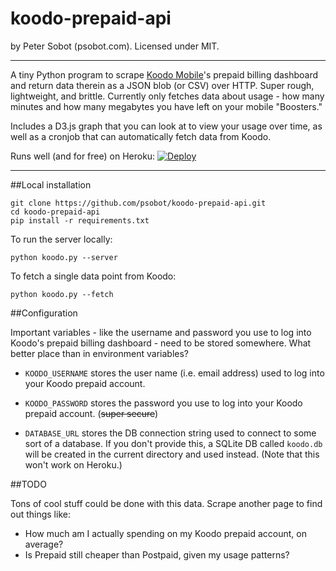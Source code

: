 # koodo-prepaid-api

by Peter Sobot (psobot.com). Licensed under MIT.

---

A tiny Python program to scrape [Koodo Mobile](http://koodomobile.com)'s
prepaid billing dashboard and return data therein as a JSON blob (or CSV) over
HTTP. Super rough, lightweight, and brittle. Currently only fetches data about
usage - how many minutes and how many megabytes you have left on your mobile
"Boosters."

Includes a D3.js graph that you can look at to view your usage over time, as
well as a cronjob that can automatically fetch data from Koodo.

Runs well (and for free) on Heroku:
[![Deploy](https://www.herokucdn.com/deploy/button.png)](https://heroku.com/deploy)

---

##Local installation

    git clone https://github.com/psobot/koodo-prepaid-api.git
    cd koodo-prepaid-api
    pip install -r requirements.txt

To run the server locally:

    python koodo.py --server

To fetch a single data point from Koodo:

    python koodo.py --fetch

##Configuration

Important variables - like the username and password you use to log into
Koodo's prepaid billing dashboard - need to be stored somewhere. What better
place than in environment variables?

  - `KOODO_USERNAME` stores the user name (i.e. email address) used to log
  	into your Koodo prepaid account.

  - `KOODO_PASSWORD` stores the password you use to log into your Koodo
  	prepaid account. (~~super secure~~)

  - `DATABASE_URL` stores the DB connection string used to connect to some
  	sort of a database. If you don't provide this, a SQLite DB called
  	`koodo.db` will be created in the current directory and used instead.
  	(Note that this won't work on Heroku.)


##TODO

Tons of cool stuff could be done with this data. Scrape another page to find out
things like:

  - How much am I actually spending on my Koodo prepaid account, on average?
  - Is Prepaid still cheaper than Postpaid, given my usage patterns?
